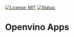 [![License: MIT](https://img.shields.io/badge/License-MIT-yellow.svg)](https://opensource.org/licenses/MIT)
[![Status: ](https://img.shields.io/badge/Status-Inprogress-red)](https://img.shields.io/badge/Status-Inprogress-red)

# Openvino Apps
